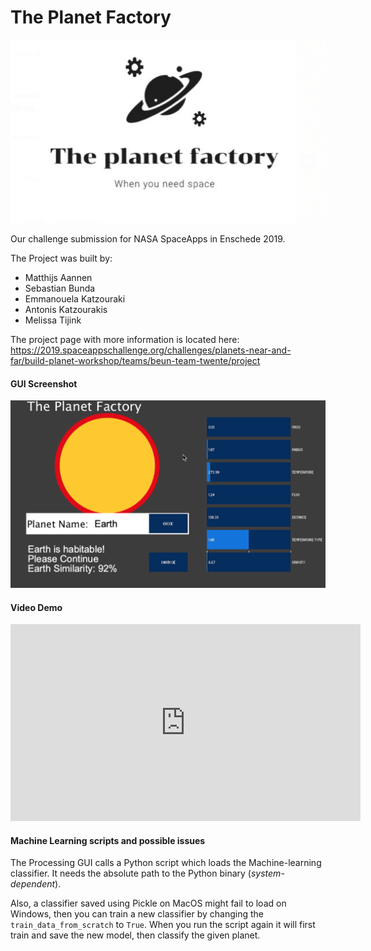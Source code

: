 # The Planet Factory

![](Logo.png)

Our challenge submission for NASA SpaceApps in Enschede 2019.

The Project was built by:
- Matthijs Aannen 
- Sebastian Bunda
- Emmanouela Katzouraki
- Antonis Katzourakis
- Melissa Tijink

The project page with more information is located here: 
<https://2019.spaceappschallenge.org/challenges/planets-near-and-far/build-planet-workshop/teams/beun-team-twente/project>


#### GUI Screenshot
![](Screenshot.png)

#### Video Demo
<iframe width="560" height="315"
src="https://www.youtube.com/embed/MUQfKFzIOeU" 
frameborder="0" 
allow="accelerometer; autoplay; encrypted-media; gyroscope; picture-in-picture" 
allowfullscreen></iframe>

#### Machine Learning scripts and possible issues
The Processing GUI calls a Python script which loads the Machine-learning classifier. It needs the absolute path to the Python binary (*system-dependent*). 

Also, a classifier saved using Pickle on MacOS might fail to load on Windows, then you can train a new classifier by changing the `train_data_from_scratch` to `True`. When you run the script again it will first train and save the new model, then classify the given planet.